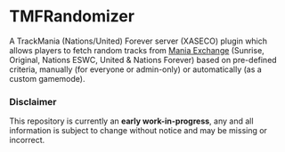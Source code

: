 # TMFRandomizer
A TrackMania (Nations/United) Forever server (XASECO) plugin which allows players to fetch random tracks from [Mania Exchange](https://mania.exchange/) (Sunrise, Original, Nations ESWC, United & Nations Forever) based on pre-defined criteria, manually (for everyone or admin-only) or automatically (as a custom gamemode).

### Disclaimer
This repository is currently an **early work-in-progress**, any and all information is subject to change without notice and may be missing or incorrect.